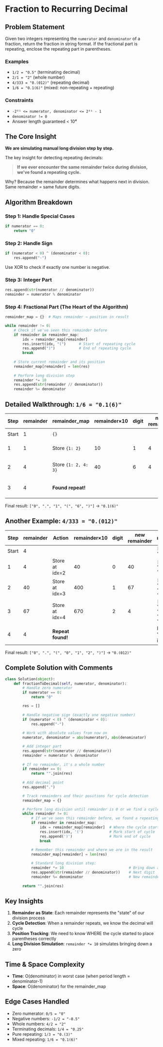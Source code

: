# Fraction to Recurring Decimal

## Problem Statement

Given two integers representing the `numerator` and `denominator` of a fraction, return the fraction in string format. If the fractional part is repeating, enclose the repeating part in parentheses.

### Examples
- `1/2 = "0.5"` (terminating decimal)
- `2/1 = "2"` (whole number)
- `4/333 = "0.(012)"` (repeating decimal)
- `1/6 = "0.1(6)"` (mixed: non-repeating + repeating)

### Constraints
- `-2³¹ <= numerator, denominator <= 2³¹ - 1`
- `denominator != 0`
- Answer length guaranteed < 10⁴

## The Core Insight

**We are simulating manual long division step by step.**

The key insight for detecting repeating decimals:
> **If we ever encounter the same remainder twice during division, we've found a repeating cycle.**

Why? Because the remainder determines what happens next in division. Same remainder = same future digits.

## Algorithm Breakdown

### Step 1: Handle Special Cases
```python
if numerator == 0:
    return "0"
```

### Step 2: Handle Sign
```python
if (numerator < 0) ^ (denominator < 0):
    res.append("-")
```
Use XOR to check if exactly one number is negative.

### Step 3: Integer Part
```python
res.append(str(numerator // denominator))
remainder = numerator % denominator
```

### Step 4: Fractional Part (The Heart of the Algorithm)
```python
remainder_map = {}  # Maps remainder → position in result

while remainder != 0:
    # Check if we've seen this remainder before
    if remainder in remainder_map:
        idx = remainder_map[remainder]
        res.insert(idx, "(")      # Start of repeating cycle
        res.append(")")           # End of repeating cycle
        break
    
    # Store current remainder and its position
    remainder_map[remainder] = len(res)
    
    # Perform long division step
    remainder *= 10
    res.append(str(remainder // denominator))
    remainder %= denominator
```

## Detailed Walkthrough: `1/6 = "0.1(6)"`

| Step | remainder | remainder_map | remainder×10 | digit | new remainder | result |
|------|-----------|---------------|--------------|-------|---------------|---------|
| Start | 1 | `{}` | | | | `["0", "."]` |
| 1 | 1 | Store `{1: 2}` | 10 | 1 | 4 | `["0", ".", "1"]` |
| 2 | 4 | Store `{1: 2, 4: 3}` | 40 | 6 | 4 | `["0", ".", "1", "6"]` |
| 3 | 4 | **Found repeat!** | | | | Insert "(" at idx=3 |

Final result: `["0", ".", "1", "(", "6", ")"]` → `"0.1(6)"`

## Another Example: `4/333 = "0.(012)"`

| Step | remainder | Action | remainder×10 | digit | new remainder | result |
|------|-----------|---------|--------------|-------|---------------|---------|
| Start | 4 | | | | | `["0", "."]` |
| 1 | 4 | Store at idx=2 | 40 | 0 | 40 | `["0", ".", "0"]` |
| 2 | 40 | Store at idx=3 | 400 | 1 | 67 | `["0", ".", "0", "1"]` |
| 3 | 67 | Store at idx=4 | 670 | 2 | 4 | `["0", ".", "0", "1", "2"]` |
| 4 | 4 | **Repeat found!** | | | | Insert "(" at idx=2 |

Final result: `["0", ".", "(", "0", "1", "2", ")"]` → `"0.(012)"`

## Complete Solution with Comments

```python
class Solution(object):
    def fractionToDecimal(self, numerator, denominator):
        # Handle zero numerator
        if numerator == 0:
            return "0"

        res = []
        
        # Handle negative sign (exactly one negative number)
        if (numerator < 0) ^ (denominator < 0):
            res.append("-")
        
        # Work with absolute values from now on
        numerator, denominator = abs(numerator), abs(denominator)

        # Add integer part
        res.append(str(numerator // denominator))
        remainder = numerator % denominator
        
        # If no remainder, it's a whole number
        if remainder == 0:
            return "".join(res)
        
        # Add decimal point
        res.append(".")

        # Track remainders and their positions for cycle detection
        remainder_map = {}

        # Perform long division until remainder is 0 or we find a cycle
        while remainder != 0:
            # If we've seen this remainder before, we found a repeating cycle
            if remainder in remainder_map:
                idx = remainder_map[remainder]  # Where the cycle started
                res.insert(idx, '(')            # Mark start of cycle
                res.append(')')                 # Mark end of cycle
                break
            
            # Remember this remainder and where we are in the result
            remainder_map[remainder] = len(res)

            # Standard long division step:
            remainder *= 10                              # Bring down a zero
            res.append(str(remainder // denominator))    # Next digit
            remainder %= denominator                     # New remainder
        
        return "".join(res)
```

## Key Insights

1. **Remainder as State**: Each remainder represents the "state" of our division process
2. **Cycle Detection**: When a remainder repeats, we know the decimal will cycle
3. **Position Tracking**: We need to know WHERE the cycle started to place parentheses correctly
4. **Long Division Simulation**: `remainder *= 10` simulates bringing down a zero

## Time & Space Complexity

- **Time**: O(denominator) in worst case (when period length = denominator-1)
- **Space**: O(denominator) for the remainder_map

## Edge Cases Handled

- Zero numerator: `0/5 = "0"`
- Negative numbers: `-1/2 = "-0.5"`
- Whole numbers: `4/2 = "2"`
- Terminating decimals: `1/4 = "0.25"`
- Pure repeating: `1/3 = "0.(3)"`
- Mixed repeating: `1/6 = "0.1(6)"`